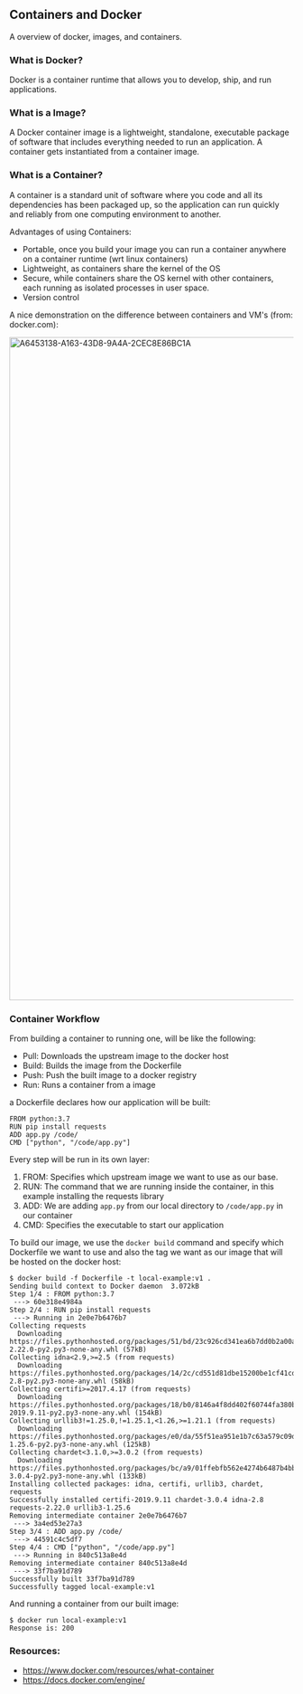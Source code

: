 ## Containers and Docker

A overview of docker, images, and containers.

### What is Docker?

Docker is a container runtime that allows you to develop, ship, and run applications.

### What is a Image?

A Docker container image is a lightweight, standalone, executable package of software that includes everything needed to run an application. A container gets instantiated from a container image.

### What is a Container?

A container is a standard unit of software where you code and all its dependencies has been packaged up, so the application can run quickly and reliably from one computing environment to another.

Advantages of using Containers:

* Portable, once you build your image you can run a container anywhere on a container runtime (wrt linux containers)
* Lightweight, as containers share the kernel of the OS
* Secure, while containers share the OS kernel with other containers, each running as isolated processes in user space.
* Version control

A nice demonstration on the difference between containers and VM's (from: docker.com):

<img width="1173" alt="A6453138-A163-43D8-9A4A-2CEC8E86BC1A" src="https://user-images.githubusercontent.com/567298/66056117-e9803900-e536-11e9-8a02-e35307bd296f.png">

### Container Workflow

From building a container to running one, will be like the following:

- Pull: Downloads the upstream image to the docker host
- Build: Builds the image from the Dockerfile
- Push: Push the built image to a docker registry
- Run: Runs a container from a image

a Dockerfile declares how our application will be built:

```
FROM python:3.7
RUN pip install requests
ADD app.py /code/
CMD ["python", "/code/app.py"]
```

Every step will be run in its own layer:

1. FROM: Specifies which upstream image we want to use as our base.
2. RUN: The command that we are running inside the container, in this example installing the requests library
3. ADD: We are adding `app.py` from our local directory to `/code/app.py` in our container
4. CMD: Specifies the executable to start our application

To build our image, we use the `docker build` command and specify which Dockerfile we want to use and also the tag we want as our image that will be hosted on the docker host:

```
$ docker build -f Dockerfile -t local-example:v1 .
Sending build context to Docker daemon  3.072kB
Step 1/4 : FROM python:3.7
 ---> 60e318e4984a
Step 2/4 : RUN pip install requests
 ---> Running in 2e0e7b6476b7
Collecting requests
  Downloading https://files.pythonhosted.org/packages/51/bd/23c926cd341ea6b7dd0b2a00aba99ae0f828be89d72b2190f27c11d4b7fb/requests-2.22.0-py2.py3-none-any.whl (57kB)
Collecting idna<2.9,>=2.5 (from requests)
  Downloading https://files.pythonhosted.org/packages/14/2c/cd551d81dbe15200be1cf41cd03869a46fe7226e7450af7a6545bfc474c9/idna-2.8-py2.py3-none-any.whl (58kB)
Collecting certifi>=2017.4.17 (from requests)
  Downloading https://files.pythonhosted.org/packages/18/b0/8146a4f8dd402f60744fa380bc73ca47303cccf8b9190fd16a827281eac2/certifi-2019.9.11-py2.py3-none-any.whl (154kB)
Collecting urllib3!=1.25.0,!=1.25.1,<1.26,>=1.21.1 (from requests)
  Downloading https://files.pythonhosted.org/packages/e0/da/55f51ea951e1b7c63a579c09dd7db825bb730ec1fe9c0180fc77bfb31448/urllib3-1.25.6-py2.py3-none-any.whl (125kB)
Collecting chardet<3.1.0,>=3.0.2 (from requests)
  Downloading https://files.pythonhosted.org/packages/bc/a9/01ffebfb562e4274b6487b4bb1ddec7ca55ec7510b22e4c51f14098443b8/chardet-3.0.4-py2.py3-none-any.whl (133kB)
Installing collected packages: idna, certifi, urllib3, chardet, requests
Successfully installed certifi-2019.9.11 chardet-3.0.4 idna-2.8 requests-2.22.0 urllib3-1.25.6
Removing intermediate container 2e0e7b6476b7
 ---> 3a4ed53e27a3
Step 3/4 : ADD app.py /code/
 ---> 44591c4c5df7
Step 4/4 : CMD ["python", "/code/app.py"]
 ---> Running in 840c513a8e4d
Removing intermediate container 840c513a8e4d
 ---> 33f7ba91d789
Successfully built 33f7ba91d789
Successfully tagged local-example:v1
```

And running a container from our built image:

```
$ docker run local-example:v1
Response is: 200
```


### Resources:

- https://www.docker.com/resources/what-container
- https://docs.docker.com/engine/
